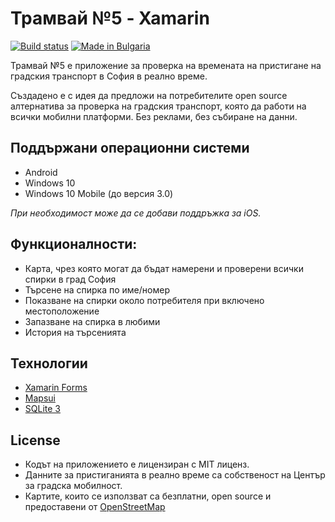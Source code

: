 # Трамвай №5 - Xamarin
[![Build status](https://ci.appveyor.com/api/projects/status/pop7yhvoqu5r9xoe?svg=true)](https://ci.appveyor.com/project/betrakiss/tramlinefive-xamarin)
[![Made in Bulgaria](https://img.shields.io/static/v1?label=made%20in&message=Bulgaria&color=success)]()

Трамвай №5 е приложение за проверка на времената на пристигане на градския транспорт в София в реално време.

Създадено е с идея да предложи на потребителите open source алтернатива за проверка на градския транспорт, която да работи на всички мобилни платформи. 
Без реклами, без събиране на данни.

## Поддържани операционни системи 
* Android
* Windows 10 
* Windows 10 Mobile (до версия 3.0)

*При необходимост може да се добави поддръжка за iOS.*

## Функционалности:
* Карта, чрез която могат да бъдат намерени и проверени всички спирки в град София
* Търсене на спирка по име/номер
* Показване на спирки около потребителя при включено местоположение
* Запазване на спирка в любими
* История на търсенията 

## Технологии
* [Xamarin Forms](https://github.com/xamarin/Xamarin.Forms)
* [Mapsui](https://github.com/mapsui/Mapsui)
* [SQLite 3](https://www.sqlite.org/index.html)

## License
* Кодът на приложението е лицензиран с MIT лиценз.
* Данните за пристиганията в реално време са собственост на Център за градска мобилност.
* Картите, които се използват са безплатни, open source и предоставени от [OpenStreetMap](https://www.openstreetmap.org/copyright)
